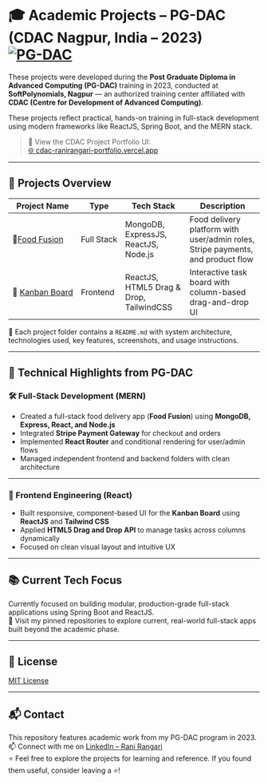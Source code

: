 # 🎓 Academic Projects – PG-DAC (CDAC Nagpur, India – 2023) [![PG-DAC](https://img.shields.io/badge/PG--DAC_(2023)-CDAC_Nagpur,_India-blue)](https://www.cdac.in/)

These projects were developed during the **Post Graduate Diploma in Advanced Computing (PG-DAC)** training in 2023, conducted at **SoftPolynomials, Nagpur** — an authorized training center affiliated with **CDAC (Centre for Development of Advanced Computing)**.  

These projects reflect practical, hands-on training in full-stack development using modern frameworks like ReactJS, Spring Boot, and the MERN stack.


> 📌 View the CDAC Project Portfolio UI:  
> [🌐 cdac-ranirangari-portfolio.vercel.app](https://cdac-ranirangari-portfolio.vercel.app/) 

---

## 📁 Projects Overview

| Project Name                             | Type         | Tech Stack                                | Description |
|----------------------------------------- |--------------|--------------------------------------------|-------------|
| 🍱[Food&nbsp;Fusion](./food-fusion)         | Full&nbsp;Stack | MongoDB, ExpressJS, ReactJS, Node.js       | Food delivery platform with user/admin roles, Stripe payments, and product flow |
| 🧱&nbsp;[Kanban&nbsp;Board](./kanban-board)       | Frontend     | ReactJS, HTML5 Drag & Drop, TailwindCSS    | Interactive task board with column-based drag-and-drop UI |

📁 Each project folder contains a `README.md` with system architecture, technologies used, key features, screenshots, and usage instructions.

---

## 🧠 Technical Highlights from PG-DAC

### 🛠️ Full-Stack Development (MERN)

- Created a full-stack food delivery app (**Food Fusion**) using **MongoDB, Express, React, and Node.js**
- Integrated **Stripe Payment Gateway** for checkout and orders
- Implemented **React Router** and conditional rendering for user/admin flows
- Managed independent frontend and backend folders with clean architecture

---

### 🎨 Frontend Engineering (React)

- Built responsive, component-based UI for the **Kanban Board** using **ReactJS** and **Tailwind CSS**
- Applied **HTML5 Drag and Drop API** to manage tasks across columns dynamically
- Focused on clean visual layout and intuitive UX

---

## 📚 Current Tech Focus

Currently focused on building modular, production-grade full-stack applications using Spring Boot and ReactJS.  
📌 Visit my pinned repositories to explore current, real-world full-stack apps built beyond the academic phase.

---

## 📜 License

[MIT License](LICENSE)

---

## 📬 Contact

This repository features academic work from my PG-DAC program in 2023.  
📫 Connect with me on [LinkedIn – Rani Rangari](https://www.linkedin.com/in/rani-rangari/)  
⭐ Feel free to explore the projects for learning and reference. If you found them useful, consider leaving a ⭐!
